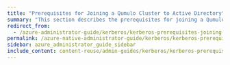 ```yaml
---
title: "Prerequisites for Joining a Qumulo Cluster to Active Directory"
summary: "This section describes the prerequisites for joining a Qumulo Cluster to Active Directory for using NFSv4.1 with Kerberos."
redirect_from:
  - /azure-administrator-guide/kerberos/kerberos-prerequisites-joining-cluster-active-directory.html
permalink: /azure-native-administrator-guide/kerberos/kerberos-prerequisites-joining-cluster-active-directory.html
sidebar: azure_administrator_guide_sidebar
include_content: content-reuse/admin-guides/kerberos/kerberos-prerequisites-joining-cluster-active-directory.md
---
```


